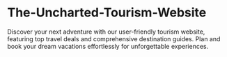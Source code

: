 # The-Uncharted-Tourism-Website
Discover your next adventure with our user-friendly tourism website, featuring top travel deals and comprehensive destination guides. Plan and book your dream vacations effortlessly for unforgettable experiences.
